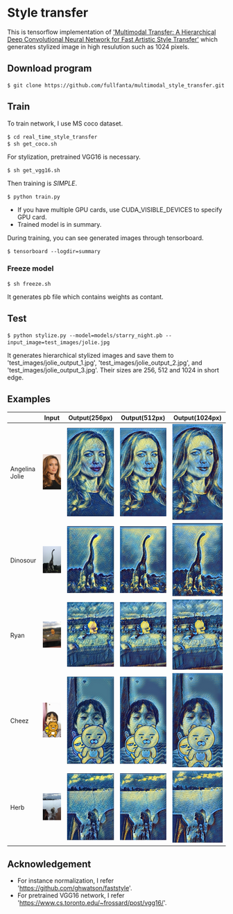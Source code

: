 # Style transfer
This is tensorflow implementation of ['Multimodal Transfer: A Hierarchical Deep Convolutional Neural Network for Fast Artistic Style Transfer'](https://arxiv.org/abs/1612.01895) which generates stylized image in high resulution such as 1024 pixels.


## Download program
```
$ git clone https://github.com/fullfanta/multimodal_style_transfer.git
```


## Train
To train network, I use MS coco dataset.
```
$ cd real_time_style_transfer
$ sh get_coco.sh
```

For stylization, pretrained VGG16 is necessary.
```
$ sh get_vgg16.sh
```

Then training is *SIMPLE*.
```
$ python train.py
```
- If you have multiple GPU cards, use CUDA_VISIBLE_DEVICES to specify GPU card.
- Trained model is in summary.

During training, you can see generated images through tensorboard.
```
$ tensorboard --logdir=summary
```


### Freeze model
```
$ sh freeze.sh
```
It generates pb file which contains weights as contant.

## Test
```
$ python stylize.py --model=models/starry_night.pb --input_image=test_images/jolie.jpg
```
It generates hierarchical stylized images and save them to 'test_images/jolie_output_1.jpg', 'test_images/jolie_output_2.jpg', and 'test_images/jolie_output_3.jpg'. Their sizes are 256, 512 and 1024 in short edge.


## Examples
|    | Input | Output(256px) | Output(512px) | Output(1024px) |
|----|-------|---------------|---------------|----------------|
|Angelina Jolie|<img src='test_images/jolie.jpg' width='256px'>|<img src='test_images/jolie_output_1.jpg' width='256px'>|<img src='test_images/jolie_output_2.jpg' width='256px'>|<img src='test_images/jolie_output_3.jpg' width='256px'>|
|Dinosour|<img src='test_images/dinosour.png' width='256px'>|<img src='test_images/dinosour_output_1.jpg' width='256px'>|<img src='test_images/dinosour_output_2.jpg' width='256px'>|<img src='test_images/dinosour_output_3.jpg' width='256px'>|
|Ryan|<img src='test_images/ryan.png' width='256px'>|<img src='test_images/ryan_output_1.jpg' width='256px'>|<img src='test_images/ryan_output_2.jpg' width='256px'>|<img src='test_images/ryan_output_3.jpg' width='256px'>|
|Cheez|<img src='test_images/cheez.png' width='256px'>|<img src='test_images/cheez_output_1.jpg' width='256px'>|<img src='test_images/cheez_output_2.jpg' width='256px'>|<img src='test_images/cheez_output_3.jpg' width='256px'>|
|Herb|<img src='test_images/herb.png' width='256px'>|<img src='test_images/herb_output_1.jpg' width='256px'>|<img src='test_images/herb_output_2.jpg' width='256px'>|<img src='test_images/herb_output_3.jpg' width='256px'>|


## Acknowledgement
- For instance normalization, I refer 'https://github.com/ghwatson/faststyle'.
- For pretrained VGG16 network, I refer 'https://www.cs.toronto.edu/~frossard/post/vgg16/'.
